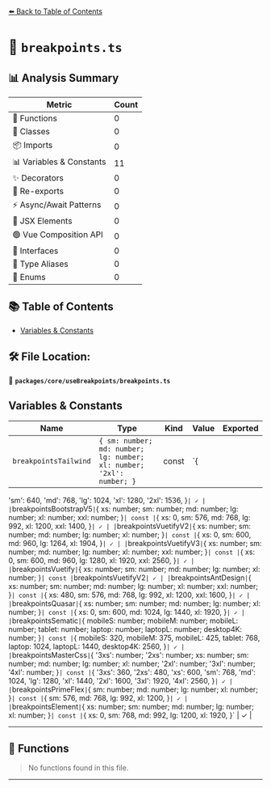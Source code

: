 [⬅️ Back to Table of Contents](../../../index.md)

# 📄 `breakpoints.ts`

## 📊 Analysis Summary

| Metric | Count |
|--------|-------|
| 🔧 Functions | 0 |
| 🧱 Classes | 0 |
| 📦 Imports | 0 |
| 📊 Variables & Constants | 11 |
| ✨ Decorators | 0 |
| 🔄 Re-exports | 0 |
| ⚡ Async/Await Patterns | 0 |
| 💠 JSX Elements | 0 |
| 🟢 Vue Composition API | 0 |
| 📐 Interfaces | 0 |
| 📑 Type Aliases | 0 |
| 🎯 Enums | 0 |

## 📚 Table of Contents

- [Variables & Constants](#variables-constants)

## 🛠️ File Location:
📂 **`packages/core/useBreakpoints/breakpoints.ts`**

## Variables & Constants

| Name | Type | Kind | Value | Exported |
|------|------|------|-------|----------|
| `breakpointsTailwind` | `{ sm: number; md: number; lg: number; xl: number; '2xl': number; }` | const | `{
  'sm': 640,
  'md': 768,
  'lg': 1024,
  'xl': 1280,
  '2xl': 1536,
}` | ✓ |
| `breakpointsBootstrapV5` | `{ xs: number; sm: number; md: number; lg: number; xl: number; xxl: number; }` | const | `{
  xs: 0,
  sm: 576,
  md: 768,
  lg: 992,
  xl: 1200,
  xxl: 1400,
}` | ✓ |
| `breakpointsVuetifyV2` | `{ xs: number; sm: number; md: number; lg: number; xl: number; }` | const | `{
  xs: 0,
  sm: 600,
  md: 960,
  lg: 1264,
  xl: 1904,
}` | ✓ |
| `breakpointsVuetifyV3` | `{ xs: number; sm: number; md: number; lg: number; xl: number; xxl: number; }` | const | `{
  xs: 0,
  sm: 600,
  md: 960,
  lg: 1280,
  xl: 1920,
  xxl: 2560,
}` | ✓ |
| `breakpointsVuetify` | `{ xs: number; sm: number; md: number; lg: number; xl: number; }` | const | `breakpointsVuetifyV2` | ✓ |
| `breakpointsAntDesign` | `{ xs: number; sm: number; md: number; lg: number; xl: number; xxl: number; }` | const | `{
  xs: 480,
  sm: 576,
  md: 768,
  lg: 992,
  xl: 1200,
  xxl: 1600,
}` | ✓ |
| `breakpointsQuasar` | `{ xs: number; sm: number; md: number; lg: number; xl: number; }` | const | `{
  xs: 0,
  sm: 600,
  md: 1024,
  lg: 1440,
  xl: 1920,
}` | ✓ |
| `breakpointsSematic` | `{ mobileS: number; mobileM: number; mobileL: number; tablet: number; laptop: number; laptopL: number; desktop4K: number; }` | const | `{
  mobileS: 320,
  mobileM: 375,
  mobileL: 425,
  tablet: 768,
  laptop: 1024,
  laptopL: 1440,
  desktop4K: 2560,
}` | ✓ |
| `breakpointsMasterCss` | `{ '3xs': number; '2xs': number; xs: number; sm: number; md: number; lg: number; xl: number; '2xl': number; '3xl': number; '4xl': number; }` | const | `{
  '3xs': 360,
  '2xs': 480,
  'xs': 600,
  'sm': 768,
  'md': 1024,
  'lg': 1280,
  'xl': 1440,
  '2xl': 1600,
  '3xl': 1920,
  '4xl': 2560,
}` | ✓ |
| `breakpointsPrimeFlex` | `{ sm: number; md: number; lg: number; xl: number; }` | const | `{
  sm: 576,
  md: 768,
  lg: 992,
  xl: 1200,
}` | ✓ |
| `breakpointsElement` | `{ xs: number; sm: number; md: number; lg: number; xl: number; }` | const | `{
  xs: 0,
  sm: 768,
  md: 992,
  lg: 1200,
  xl: 1920,
}` | ✓ |


---

## 🔧 Functions

> No functions found in this file.


---